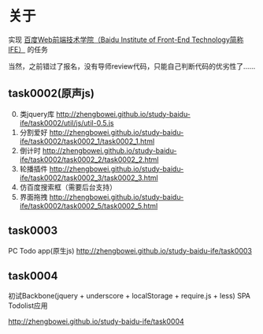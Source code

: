 # 关于

实现 <a href="https://github.com/baidu-ife/ife">百度Web前端技术学院（Baidu Institute of Front-End Technology简称IFE）</a> 的任务

当然，之前错过了报名，没有导师review代码，只能自己判断代码的优劣性了……

## task0002(原声js)

0. 类jquery库 http://zhengbowei.github.io/study-baidu-ife/task0002/util/js/util-0.5.js
1. 分割爱好 http://zhengbowei.github.io/study-baidu-ife/task0002/task0002_1/task0002_1.html
2. 倒计时 http://zhengbowei.github.io/study-baidu-ife/task0002/task0002_2/task0002_2.html
3. 轮播插件 http://zhengbowei.github.io/study-baidu-ife/task0002/task0002_3/task0002_3.html
4. 仿百度搜索框（需要后台支持）
5. 界面拖拽 http://zhengbowei.github.io/study-baidu-ife/task0002/task0002_5/task0002_5.html

## task0003

PC Todo app(原生js) http://zhengbowei.github.io/study-baidu-ife/task0003

## task0004

初试Backbone(jquery + underscore + localStorage + require.js + less) SPA Todolist应用

http://zhengbowei.github.io/study-baidu-ife/task0004